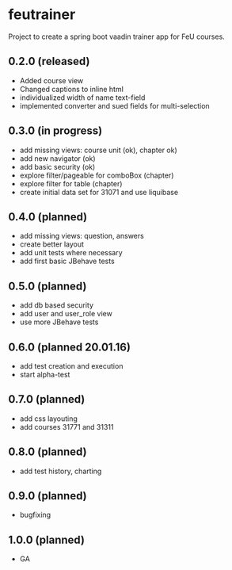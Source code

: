 # feutrainer
Project to create a spring boot vaadin trainer app for FeU courses.

## 0.2.0 (released)
* Added course view
* Changed captions to inline html
* individualized width of name text-field
* implemented converter and sued fields for multi-selection

## 0.3.0 (in progress)
* add missing views: course unit (ok), chapter ok)
* add new navigator (ok)
* add basic security (ok)
* explore filter/pageable for comboBox (chapter)
* explore filter for table (chapter)
* create initial data set for 31071 and use liquibase

## 0.4.0 (planned)
* add missing views: question, answers
* create better layout
* add unit tests where necessary
* add first basic JBehave tests

## 0.5.0 (planned)
* add db based security 
* add user and user_role view
* use more JBehave tests

## 0.6.0 (planned 20.01.16)
* add test creation and execution
* start alpha-test

## 0.7.0 (planned)
* add css layouting
* add courses 31771 and 31311

## 0.8.0 (planned)
* add test history, charting

## 0.9.0 (planned)
* bugfixing

## 1.0.0 (planned)
* GA